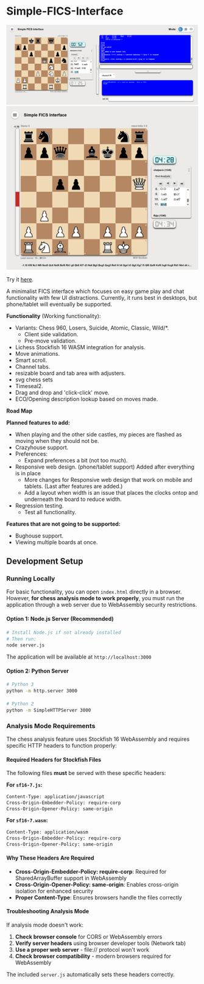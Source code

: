 # Simple-FICS-Interface
<img src="screenshot.png">
<img src="analysis-screenshot.png">

Try it <a href="https://simple-fics-interface.pages.dev/" target="_blank">here</a>.

A minimalist FICS interface which focuses on easy game play and chat functionality with few UI distractions. Currently, it runs best in desktops, but phone/tablet will eventually be supported.

**Functionality** (Working functionality):
- Variants: Chess 960, Losers, Suicide, Atomic, Classic, Wild/*.
  - Client side validation.
  - Pre-move validation.
- Lichess Stockfish 16 WASM integration for analysis.
- Move animations.
- Smart scroll.
- Channel tabs.
- resizable board and tab area with adjusters.
- svg chess sets
- Timeseal2.
- Drag and drop and 'click-click' move.
- ECO/Opening description lookup based on moves made.

**Road Map**

**Planned features to add:**
- When playing and the other side castles, my pieces are 
  flashed as moving when they should not be.
- Crazyhouse support.
- Preferences:
  - Expand preferences a bit (not too much).
- Responsive web design. (phone/tablet support)
  Added after everything is in place
  - More changes for Responsive web design that work on mobile and tablets. (Last after features are added.)
  - Add a layout when width is an issue that places the clocks ontop and underneath the board to reduce width.
- Regression testing.
  - Test all functionality.

**Features that are not going to be supported:**

- Bughouse support.
- Viewing multiple boards at once.

## Development Setup

### Running Locally

For basic functionality, you can open `index.html` directly in a browser. However, **for chess analysis mode to work properly**, you must run the application through a web server due to WebAssembly security restrictions.

#### Option 1: Node.js Server (Recommended)
```bash
# Install Node.js if not already installed
# Then run:
node server.js
```

The application will be available at `http://localhost:3000`

#### Option 2: Python Server
```bash
# Python 3
python -m http.server 3000

# Python 2
python -m SimpleHTTPServer 3000
```

### Analysis Mode Requirements

The chess analysis feature uses Stockfish 16 WebAssembly and requires specific HTTP headers to function properly:

#### Required Headers for Stockfish Files
The following files **must** be served with these specific headers:

**For `sf16-7.js`:**
```
Content-Type: application/javascript
Cross-Origin-Embedder-Policy: require-corp
Cross-Origin-Opener-Policy: same-origin
```

**For `sf16-7.wasm`:**
```
Content-Type: application/wasm
Cross-Origin-Embedder-Policy: require-corp
Cross-Origin-Opener-Policy: same-origin
```

#### Why These Headers Are Required
- **Cross-Origin-Embedder-Policy: require-corp**: Required for SharedArrayBuffer support in WebAssembly
- **Cross-Origin-Opener-Policy: same-origin**: Enables cross-origin isolation for enhanced security
- **Proper Content-Type**: Ensures browsers handle the files correctly

#### Troubleshooting Analysis Mode
If analysis mode doesn't work:
1. **Check browser console** for CORS or WebAssembly errors
2. **Verify server headers** using browser developer tools (Network tab)
3. **Use a proper web server** - file:// protocol won't work
4. **Check browser compatibility** - modern browsers required for WebAssembly

The included `server.js` automatically sets these headers correctly.